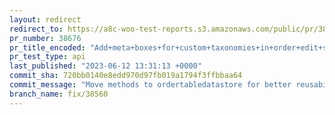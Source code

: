 ```yaml
---
layout: redirect
redirect_to: https://a8c-woo-test-reports.s3.amazonaws.com/public/pr/38676/api/index.html
pr_number: 38676
pr_title_encoded: "Add+meta+boxes+for+custom+taxonomies+in+order+edit+screens"
pr_test_type: api
last_published: "2023-06-12 13:31:13 +0000"
commit_sha: 720bb0140e8edd970d97fb019a1794f3ffbbaa64
commit_message: "Move methods to ordertabledatastore for better reusability."
branch_name: fix/38560
---
```

